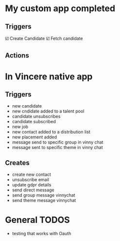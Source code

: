# My custom app completed

## Triggers

☑️  Create Candidate
☑️  Fetch candidate

## Actions

# In Vincere native app

## Triggers
* new candidate
* new cndidate added to a talent pool
* candidate unsubscribes
* candidate subscribed
* new job
* new contact added to a distribution list
* new placement added
* message send to specific group in vinny chat
* message sent to specific theme in vinny chat

## Creates
* create new contact
* unsubscribe email
* update gdpr details
* send direct message
* send group message vinnychat
* send theme message vinnychat

# General TODOS
* testing that works with Oauth
 
